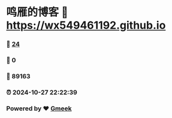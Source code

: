 # 鸣雁的博客 :link: https://wx549461192.github.io 
### :page_facing_up: [24](https://wx549461192.github.io/tag.html) 
### :speech_balloon: 0 
### :hibiscus: 89163 
### :alarm_clock: 2024-10-27 22:22:39 
### Powered by :heart: [Gmeek](https://github.com/Meekdai/Gmeek)
